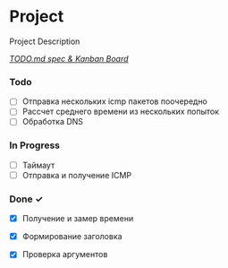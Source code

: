 # Project

Project Description

<em>[TODO.md spec & Kanban Board](https://bit.ly/3fCwKfM)</em>

### Todo

- [ ] Отправка нескольких icmp пакетов поочередно  
- [ ] Рассчет среднего времени из нескольких попыток  
- [ ] Обработка DNS  

### In Progress

- [ ] Таймаут  
- [ ] Отправка и получение ICMP  

### Done ✓

- [x] Получение и замер времени  
- [x] Формирование заголовка  
- [x] Проверка аргументов  

